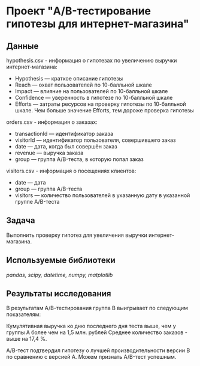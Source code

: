 # Проект "A/B-тестирование гипотезы для интернет-магазина"

## Данные

hypothesis.csv - информация о гипотезах по увеличению выручки интернет-магазина:

- Hypothesis — краткое описание гипотезы
- Reach — охват пользователей по 10-балльной шкале
- Impact — влияние на пользователей по 10-балльной шкале
- Confidence — уверенность в гипотезе по 10-балльной шкале
- Efforts — затраты ресурсов на проверку гипотезы по 10-балльной шкале. Чем больше значение Efforts, тем дороже проверка гипотезы

orders.csv - информация о заказах:

- transactionId — идентификатор заказа
- visitorId — идентификатор пользователя, совершившего заказ
- date — дата, когда был совершён заказ
- revenue — выручка заказа
- group — группа A/B-теста, в которую попал заказ

visitors.csv - информация о посещениях клиентов:

- date — дата
- group — группа A/B-теста
- visitors — количество пользователей в указанную дату в указанной группе A/B-теста

## Задача

Выполнить проверку гипотез для увеличения выручки интернет-магазина.

## Используемые библиотеки
*pandas, scipy, datetime, numpy, matplotlib*

## Результаты исследования
В результатам А/В-тестирования группа В выигрывает по следующим показателям:

Кумулятивная выручка ко дню последнего дня теста выше, чем у группы А более чем на 1,5 млн. рублей
Среднее количество заказов - выше на 17,4 %.

A/B-тест подтвердил гипотезу о лучшей производительности версии B по сравнению с версией A. Можем признать A/B-тест успешным.
